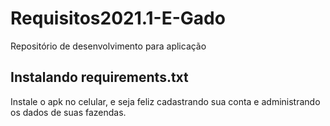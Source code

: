 # Requisitos2021.1-E-Gado

Repositório de desenvolvimento para aplicação

## Instalando requirements.txt

Instale o apk no celular, e seja feliz cadastrando sua conta e administrando os dados de suas fazendas.
